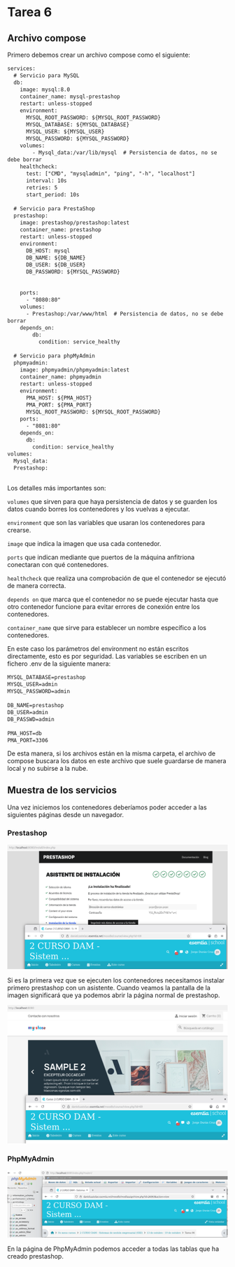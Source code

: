 # Tarea 6

## Archivo compose

Primero debemos crear un archivo compose como el siguiente:
```
services:
  # Servicio para MySQL
  db:
    image: mysql:8.0
    container_name: mysql-prestashop
    restart: unless-stopped
    environment:
      MYSQL_ROOT_PASSWORD: ${MYSQL_ROOT_PASSWORD}
      MYSQL_DATABASE: ${MYSQL_DATABASE}
      MYSQL_USER: ${MYSQL_USER}
      MYSQL_PASSWORD: ${MYSQL_PASSWORD}
    volumes:
        - Mysql_data:/var/lib/mysql  # Persistencia de datos, no se debe borrar
    healthcheck:
      test: ["CMD", "mysqladmin", "ping", "-h", "localhost"]
      interval: 10s
      retries: 5
      start_period: 10s

  # Servicio para PrestaShop
  prestashop:
    image: prestashop/prestashop:latest
    container_name: prestashop
    restart: unless-stopped
    environment:
      DB_HOST: mysql
      DB_NAME: ${DB_NAME}
      DB_USER: ${DB_USER}
      DB_PASSWORD: ${MYSQL_PASSWORD}


    ports:
      - "8080:80"
    volumes:
      - Prestashop:/var/www/html  # Persistencia de datos, no se debe borrar
    depends_on:
        db:
          condition: service_healthy

  # Servicio para phpMyAdmin
  phpmyadmin:
    image: phpmyadmin/phpmyadmin:latest
    container_name: phpmyadmin
    restart: unless-stopped
    environment:
      PMA_HOST: ${PMA_HOST}
      PMA_PORT: ${PMA_PORT}
      MYSQL_ROOT_PASSWORD: ${MYSQL_ROOT_PASSWORD}
    ports:
      - "8081:80"
    depends_on:
      db:
        condition: service_healthy
volumes:
  Mysql_data:
  Prestashop:


```
Los detalles más importantes son:

`volumes` que sirven para que haya persistencia de datos y se guarden los datos cuando borres los contenedores y los vuelvas a ejecutar.

`environment` que son las variables que usaran los contenedores para crearse.

`image` que indica la imagen que usa cada contenedor.

`ports` que indican mediante que puertos de la máquina anfitriona conectaran con qué contenedores.

`healthcheck` que realiza una comprobación de que el contenedor se ejecutó de manera correcta.

`depends on` que marca que el contenedor no se puede ejecutar hasta que otro contenedor funcione para evitar errores de conexión entre los contenedores.

`container_name` que sirve para establecer un nombre específico a los contenedores.

En este caso los parámetros del environment no están escritos directamente, esto es por seguridad. Las variables se escriben en un fichero .env de la siguiente manera:

```MYSQL_ROOT_PASSWORD=admin
MYSQL_DATABASE=prestashop
MYSQL_USER=admin
MYSQL_PASSWORD=admin

DB_NAME=prestashop
DB_USER=admin
DB_PASSWD=admin

PMA_HOST=db
PMA_PORT=3306

```
De esta manera, si los archivos están en la misma carpeta, el archivo de compose buscara los datos en este archivo que suele guardarse de manera local y no subirse a la nube.

## Muestra de los servicios

Una vez iniciemos los contenedores deberíamos poder acceder a las siguientes páginas desde un navegador.

### Prestashop

![InstalacionPrestashop.png](Imagenes/InstalacionPrestashop.png)

Si es la primera vez que se ejecuten los contenedores necesitamos instalar primero prestashop con un asistente.
Cuando veamos la pantalla de la imagen significará que ya podemos abrir la página normal de prestashop.

![Prestashop.png](Imagenes/Prestashop.png)

### PhpMyAdmin

![PhpMyAdmin.png](Imagenes/PhpMyAdmin.png)

En la página de PhpMyAdmin podemos acceder a todas las tablas que ha creado prestashop.